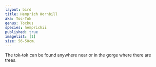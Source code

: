 ```yaml
---
layout: bird
title: Hemprich Hornbill
aka: Toc-Tok
genus: Tockus
species: hemprichii
published: true
imagelist: [1]
size: 56-58cm.
---
```


The tok-tok can be found anywhere near or in the gorge where there are trees.</p>

